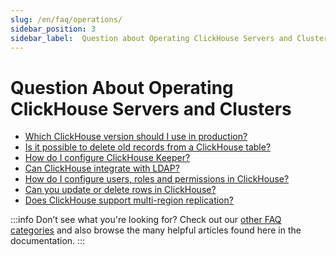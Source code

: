 ```yaml
---
slug: /en/faq/operations/
sidebar_position: 3
sidebar_label:  Question about Operating ClickHouse Servers and Clusters
---
```


# Question About Operating ClickHouse Servers and Clusters 

-   [Which ClickHouse version should I use in production?](../../faq/operations/production.md)
-   [Is it possible to delete old records from a ClickHouse table?](../../faq/operations/delete-old-data.md)
-   [How do I configure ClickHouse Keeper?](../../guides/sre/keeper/clickhouse-keeper.md)
-   [Can ClickHouse integrate with LDAP?](../../guides/sre/user-management/configuring-ldap.md)
-   [How do I configure users, roles and permissions in ClickHouse?](../../guides/sre/user-management/users-and-roles.md)
-   [Can you update or delete rows in ClickHouse?](../../guides/developer/mutations.md)
-   [Does ClickHouse support multi-region replication?](../../faq/operations/multi-region-replication.md)

:::info Don’t see what you're looking for?
Check out our [other FAQ categories](../../faq/) and also browse the many helpful articles found here in the documentation.
:::

